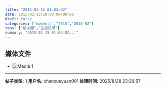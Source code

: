 ```yaml
---
title: "2015-02-15 01:03:02"
date: 2015-02-15T10:00:00+08:00
draft: false
categories: ["moments","2015","2015-02"]
tags: ["朋友圈","生活记录"]
summary: "2015-02-15 01:03:02..."
---
```


## 媒体文件

- ![Media 1](/Moments/photos/2015-02-15/201502150103020.jpg)

---

**帖子类型:** 1
**用户名:** chenxueyuan001
**处理时间:** 2025/8/28 23:26:57
